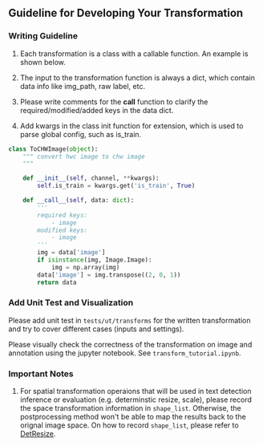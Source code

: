 ## Guideline for Developing Your Transformation

### Writing Guideline

1. Each transformation is a class with a callable function. An example is shown below.

2. The input to the transformation function is always a dict, which contain data info like img_path, raw label, etc.

3. Please write comments for the __call__ function to clarify the required/modified/added keys in the data dict.

4. Add kwargs in the class init function for extension, which is used to parse global config, such as is_train.

```python
class ToCHWImage(object):
    """ convert hwc image to chw image
    """

    def __init__(self, channel, **kwargs):
        self.is_train = kwargs.get('is_train', True)

    def __call__(self, data: dict):
        '''
        required keys:
            - image
        modified keys:
            - image
        '''
        img = data['image']
        if isinstance(img, Image.Image):
            img = np.array(img)
        data['image'] = img.transpose((2, 0, 1))
        return data
```

### Add Unit Test and Visualization

Please add unit test in `tests/ut/transforms` for the written transformation and try to cover different cases (inputs and settings).

Please visually check the correctness of the transformation on image and annotation using the jupyter notebook. See `transform_tutorial.ipynb`.


### Important Notes
1. For spatial transformation operaions that will be used in text detection inference or evaluation (e.g. determinstic resize, scale), please record the space transformation information in `shape_list`. Otherwise, the postprocessing method won't be able to map the results back to the orignal image space. On how to record `shape_list`, please refer to [DetResize](./det_transforms.py).
